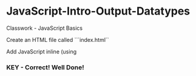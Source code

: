 # JavaScript-Intro-Output-Datatypes
Classwork - JavaScript Basics

Create an HTML file called ```index.html`` 

Add JavaScript inline (using <script> tags) that does the following:

* Defines a string variable called ```name``` and assign it your name

* Defines a numeric variable called ```age``` that contains your age

* Write the code to log ```My name is YOURNAME and I am YOURAGE``` in the developer console

http://localhost:63342/js_practice/js_home.html?_ijt=vaommf7tmpn0djm9b00kvq1t88

<script>
    var MyName= "Joshua";
    var MyAge= 28;

    console.log("My name is " +MyName+ " and I am " +MyAge);
</script>


### KEY - Correct! Well Done!